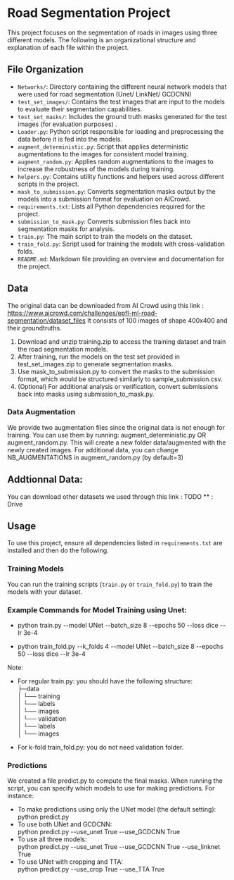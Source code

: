  # Road Segmentation Project

This project focuses on the segmentation of roads in images using three different models.
 The following is an organizational structure and explanation of each file within the project.

## File Organization

- `Networks/`: Directory containing the different neural network models that were used for road segmentation (Unet/ LinkNet/  GCDCNN)
- `test_set_images/`: Contains the test images that are input to the models to evaluate their segmentation capabilities.
- `test_set_masks/`: Includes the ground truth masks generated for the test images (for evaluation purposes) .
- `Loader.py`: Python script responsible for loading and preprocessing the data before it is fed into the models.
- `augment_deterministic.py`: Script that applies deterministic augmentations to the images for consistent model training.
- `augment_random.py`: Applies random augmentations to the images to increase the robustness of the models during training.
- `helpers.py`: Contains utility functions and helpers used across different scripts in the project.
- `mask_to_submission.py`: Converts segmentation masks output by the models into a submission format for evaluation on AICrowd.
- `requirements.txt`: Lists all Python dependencies required for the project.
- `submission_to_mask.py`: Converts submission files back into segmentation masks for analysis.
- `train.py`: The main script to train the models on the dataset.
- `train_fold.py`: Script used for training the models with cross-validation folds.
- `README.md`: Markdown file providing an overview and documentation for the project.


## Data
The original data can be downloaded from AI Crowd using this link : https://www.aicrowd.com/challenges/epfl-ml-road-segmentation/dataset_files
It consists of 100 images of shape 400x400 and their groundtruths. 
1) Download and unzip training.zip to access the training dataset and train the road segmentation models.
2) After training, run the models on the test set provided in test_set_images.zip to generate segmentation masks.
3) Use mask_to_submission.py to convert the masks to the submission format, which would be structured similarly to sample_submission.csv.
4) (Optional) For additional analysis or verification, convert submissions back into masks using submission_to_mask.py.

### Data Augmentation 
We provide two augmentation files since the original data is not enough for training. 
You can use them by running: augment_deterministic.py OR augment_random.py. This will create a new folder data/augmented with the newly created images.
For additional data, you can change NB_AUGMENTATIONS in augment_random.py (by default=3)

## Addtionnal Data:
You can download other datasets we used through this link :
TODO ** : Drive

## Usage
To use this project, ensure all dependencies listed in `requirements.txt` are installed and then do the following.

### Training Models
You can run the training scripts (`train.py` or `train_fold.py`) to train the models with your dataset.
### Example Commands for Model Training using Unet:

- python train.py --model UNet --batch_size 8 --epochs 50 --loss dice --lr 3e-4

- python train_fold.py --k_folds 4 --model UNet --batch_size 8 --epochs 50 --loss dice --lr 3e-4 

Note: 
- For regular train.py: you should have the following structure: <br>
├─data<br>
│ └── training<br>
│	      └── labels<br>
│ 	      └── images<br>
│ └── validation<br>
│	      └── labels<br>
│ 	      └── images<br>

- For k-fold train_fold.py: you do not need validation folder.

### Predictions
We created a file predict.py to compute the final masks.
When running the script, you can specify which models to use for making predictions. For instance:

- To make predictions using only the UNet model (the default setting):<br>
     python predict.py<br>
- To use both UNet and GCDCNN:<br>
    python predict.py --use_unet True --use_GCDCNN True<br>
- To use all three models:<br>
   python predict.py --use_unet True --use_GCDCNN True --use_linknet True<br>
- To use UNet with cropping and TTA:<br>
   python predict.py --use_crop True --use_TTA True<br>


